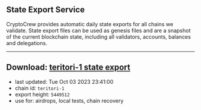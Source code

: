 ## State Export Service
CryptoCrew provides automatic daily state exports for all chains we validate. State export files can be used as genesis files and are a snapshot of the current blockchain state, including all validators, accounts, balances and delegations.

---
**Download: [teritori-1 state export](https://dl.ccvalidators.com/SERVICE/teritori/teritori-1_export_5449512.json)**
---

- last updated: Tue Oct 03 2023 23:41:00
- chain id: `teritori-1`
- export height: `5449512`
- use for: airdrops, local tests, chain recovery
